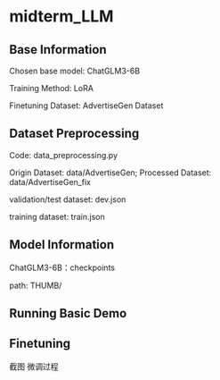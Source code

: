 # midterm_LLM

## Base Information

Chosen base model: ChatGLM3-6B

Training Method: LoRA

Finetuning Dataset: AdvertiseGen Dataset

## Dataset Preprocessing

Code: data_preprocessing.py

Origin Dataset: data/AdvertiseGen; Processed Dataset: data/AdvertiseGen_fix

validation/test dataset: dev.json

training dataset: train.json

## Model Information

ChatGLM3-6B：checkpoints

path: THUMB/

## Running Basic Demo

## Finetuning

截图 微调过程
